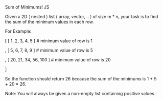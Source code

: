 Sum of Minimums!  JS

Given a 2D ( nested ) list ( array, vector, .. ) of size m * n, your task is to find the sum of the minimum values in each row.

For Example:

[ [ 1, 2, 3, 4, 5 ]        #  minimum value of row is 1

, [ 5, 6, 7, 8, 9 ]        #  minimum value of row is 5

, [ 20, 21, 34, 56, 100 ]  #  minimum value of row is 20

]

So the function should return 26 because the sum of the minimums is 1 + 5 + 20 = 26.

Note: You will always be given a non-empty list containing positive values.
